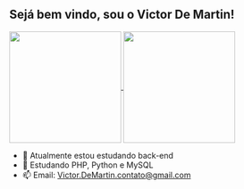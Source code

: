 ## Sejá bem vindo, sou o Victor De Martin! 

<a href="https://github.com/VictorDMartin/github-readme-stats">
  <img height=200 align="center" src="https://github-readme-stats.vercel.app/api?username=VictorDMartin&show_icons=true&theme=tokyonight&card_width=10" />
</a>
<a href="https://github.com/VictorDMartin/convoychat">
  <img height=200 align="center" src="https://github-readme-stats.vercel.app/api/top-langs?username=VictorDMartin&layout=donut&langs_count=8&card_width=100&show_icons=true&theme=tokyonight" />
</a>



- 🔭 Atualmente estou estudando back-end
- 🌱 Estudando PHP, Python e MySQL
- 📫 Email: Victor.DeMartin.contato@gmail.com


